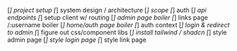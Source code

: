 [*] project setup
[*] system design / architecture
[*] scope
[*] auth
[*] api endpoints
[*] setup client w/ routing
[*] admin page boiler
[*] links page /:username  boiler
[*] home/auth page boiler
[*] auth context
[*] login & redirect to admin
[*] figure out css/component libs
[*] install tailwind / shadcn
[*] style admin page
[*] style login page
[*] style link page